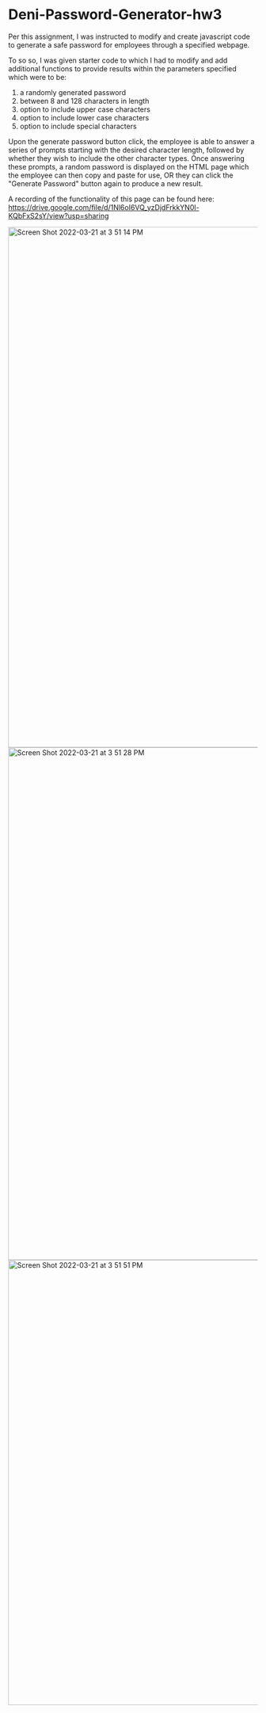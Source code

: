 # Deni-Password-Generator-hw3

Per this assignment, I was instructed to modify and create javascript code to generate a safe password for employees through a specified webpage. 

To so so, I was given starter code to which I had to modify and add additional functions to provide results within the parameters specified which were to be:

1. a randomly generated password
2. between 8 and 128 characters in length
3. option to include upper case characters
4. option to include lower case characters
5. option to include special characters

Upon the generate password button click, the employee is able to answer a series of prompts starting with the desired character length, followed by whether they wish to include the other character types. Once answering these prompts, a random password is displayed on the HTML page which the employee can then copy and paste for use, OR they can click the "Generate Password" button again to produce a new result.

A recording of the functionality of this page can be found here: https://drive.google.com/file/d/1Nl6oI6VQ_yzDjdFrkkYN0l-KQbFxS2sY/view?usp=sharing

<img width="1051" alt="Screen Shot 2022-03-21 at 3 51 14 PM" src="https://user-images.githubusercontent.com/84485576/159362122-a38bff01-b9c8-4dff-a118-6fc2b76c0ae5.png">

<img width="1035" alt="Screen Shot 2022-03-21 at 3 51 28 PM" src="https://user-images.githubusercontent.com/84485576/159362143-bbdc05f0-4e9b-4b7f-abfa-489db1bb119b.png">

<img width="899" alt="Screen Shot 2022-03-21 at 3 51 51 PM" src="https://user-images.githubusercontent.com/84485576/159362163-8e9b5848-0026-487b-b481-22f92da7e3f2.png">
